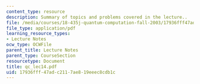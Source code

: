 ```yaml
---
content_type: resource
description: Summary of topics and problems covered in the lecture..
file: /media/courses/18-435j-quantum-computation-fall-2003/17936fff47adc2117ae819eeec8cdb1c_qc_lec14.pdf
file_type: application/pdf
learning_resource_types:
- Lecture Notes
ocw_type: OCWFile
parent_title: Lecture Notes
parent_type: CourseSection
resourcetype: Document
title: qc_lec14.pdf
uid: 17936fff-47ad-c211-7ae8-19eeec8cdb1c
---
```

